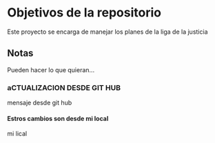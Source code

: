 # Objetivos de la repositorio

Este proyecto se encarga de manejar los planes de la liga de la justicia


## Notas
Pueden hacer lo que quieran...



### aCTUALIZACION DESDE GIT HUB
mensaje desde git hub

#### Estros cambios son desde mi local
mi lical